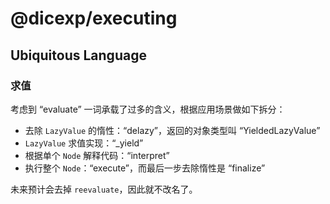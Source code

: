 # @dicexp/executing

## Ubiquitous Language

### 求值

考虑到 “evaluate” 一词承载了过多的含义，根据应用场景做如下拆分：

- 去除 `LazyValue` 的惰性：“delazy”，返回的对象类型叫 “YieldedLazyValue”
- `LazyValue` 求值实现：“_yield”
- 根据单个 `Node` 解释代码：“interpret”
- 执行整个 `Node`：“execute”，而最后一步去除惰性是 “finalize”

未来预计会去掉 `reevaluate`，因此就不改名了。
